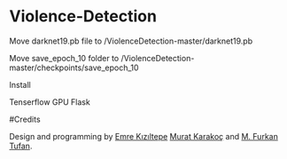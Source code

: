 # Violence-Detection

Move darknet19.pb file to /ViolenceDetection-master/darknet19.pb

Move save_epoch_10 folder to /ViolenceDetection-master/checkpoints/save_epoch_10

Install

Tenserflow GPU
Flask

#Credits

Design and programming by [Emre Kızıltepe](https://github.com/emrekiziltepe) [Murat Karakoç](https://github.com/murat199) and [M. Furkan Tufan](https://github.com/furkantufan).
